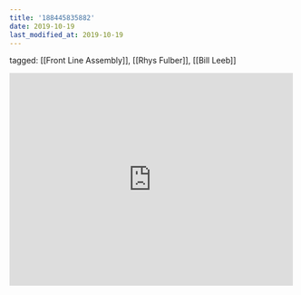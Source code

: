 ```yaml
---
title: '188445835882'
date: 2019-10-19
last_modified_at: 2019-10-19
---
```

tagged: [[Front Line Assembly]], [[Rhys Fulber]], [[Bill Leeb]]
<iframe allow="accelerometer; autoplay; clipboard-write; encrypted-media; gyroscope; picture-in-picture" allowfullscreen="" frameborder="0" height="375" id="youtube_iframe" src="https://www.youtube.com/embed/uROAQEODEE8?feature=oembed&amp;enablejsapi=1&amp;origin=https://safe.txmblr.com&amp;wmode=opaque" width="500"></iframe>